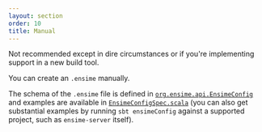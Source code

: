 ```yaml
---
layout: section
order: 10
title: Manual
---
```


Not recommended except in dire circumstances or if you're implementing support in a new build tool.

You can create an `.ensime` manually.

The schema of the `.ensime` file is defined in [`org.ensime.api.EnsimeConfig`](https://github.com/ensime/ensime-server/blob/master/api/src/main/scala/org/ensime/api/config.scala) and examples are available in [`EnsimeConfigSpec.scala`](https://github.com/ensime/ensime-server/blob/master/core/src/test/scala/org/ensime/config/EnsimeConfigSpec.scala) (you can also get substantial examples by running `sbt ensimeConfig` against a supported project, such as `ensime-server` itself).
